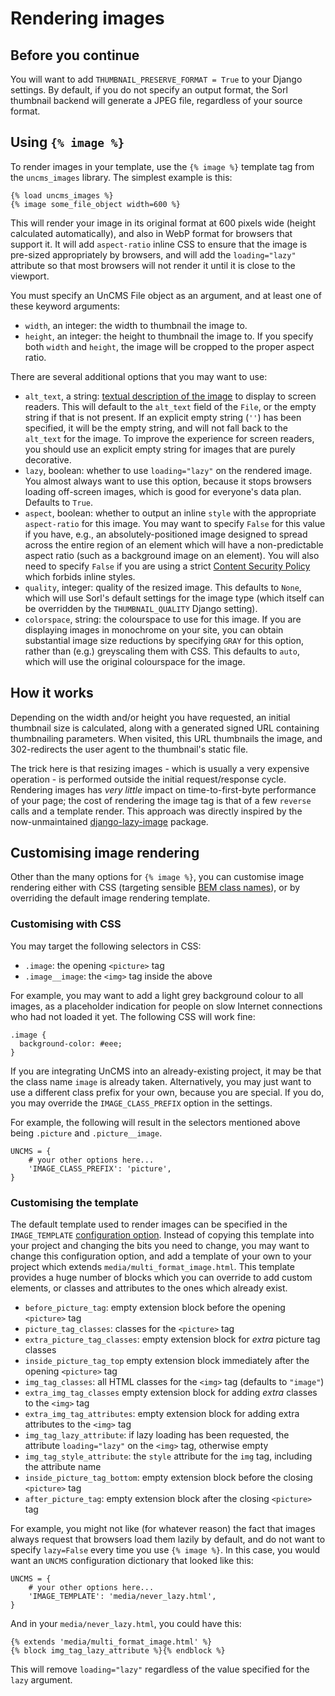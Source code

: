 # Rendering images

## Before you continue

You will want to add `THUMBNAIL_PRESERVE_FORMAT = True` to your Django settings.
By default, if you do not specify an output format, the Sorl thumbnail backend will generate a JPEG file,
regardless of your source format.

## Using `{% image %}`

To render images in your template, use the `{% image %}` template tag from the `uncms_images` library.
The simplest example is this:

```
{% load uncms_images %}
{% image some_file_object width=600 %}
```
This will render your image in its original format at 600 pixels wide (height calculated automatically),
and also in WebP format for browsers that support it.
It will add `aspect-ratio` inline CSS to ensure that the image is pre-sized appropriately by browsers,
and will add the `loading="lazy"` attribute so that most browsers will not render it until it is close to the viewport.

You must specify an UnCMS File object as an argument, and at least one of these keyword arguments:

* `width`, an integer:
the width to thumbnail the image to.
* `height`, an integer:
the height to thumbnail the image to.
If you specify both `width` and `height`, the image will be cropped to the proper aspect ratio.

There are several additional options that you may want to use:

* `alt_text`, a string:
[textual description of the image](https://www.deque.com/blog/great-alt-text-introduction/) to display to screen readers.
This will default to the `alt_text` field of the `File`, or the empty string if that is not present.
If an explicit empty string (`''`) has been specified, it will be the empty string, and will not fall back to the `alt_text` for the image.
To improve the experience for screen readers, you should use an explicit empty string for images that are purely decorative.
* `lazy`, boolean:
whether to use `loading="lazy"` on the rendered image.
You almost always want to use this option,
because it stops browsers loading off-screen images,
which is good for everyone's data plan.
Defaults to `True`.
* `aspect`, boolean:
whether to output an inline `style` with the appropriate `aspect-ratio` for this image.
You may want to specify `False` for this value if you have, e.g., an absolutely-positioned image designed to spread across the entire region of an element which will have a non-predictable aspect ratio
(such as a background image on an element).
You will also need to specify `False` if you are using a strict [Content Security Policy](https://developer.mozilla.org/en-US/docs/Web/HTTP/CSP) which forbids inline styles.
* `quality`, integer:
quality of the resized image.
This defaults to `None`, which will use Sorl's default settings for the image type
(which itself can be overridden by the `THUMBNAIL_QUALITY` Django setting).
* `colorspace`, string:
the colourspace to use for this image.
If you are displaying images in monochrome on your site,
you can obtain substantial image size reductions by specifying `GRAY` for this option,
rather than (e.g.) greyscaling them with CSS.
This defaults to `auto`, which will use the original colourspace for the image.

## How it works

Depending on the width and/or height you have requested,
an initial thumbnail size is calculated, along with a generated signed URL containing thumbnailing parameters.
When visited, this URL thumbnails the image, and 302-redirects the user agent to the thumbnail's static file.

The trick here is that resizing images - which is usually a very expensive operation - is performed outside the initial request/response cycle.
Rendering images has _very little_ impact on time-to-first-byte performance of your page;
the cost of rendering the image tag is that of a few `reverse` calls and a template render.
This approach was directly inspired by the now-unmaintained [django-lazy-image](https://github.com/dan-gamble/django-lazy-image) package.

## Customising image rendering

Other than the many options for `{% image %}`,
you can customise image rendering either with CSS
(targeting sensible [BEM class names](https://getbem.com/naming/)),
or by overriding the default image rendering template.

### Customising with CSS

You may target the following selectors in CSS:

* `.image`: the opening `<picture>` tag
* `.image__image`: the `<img>` tag inside the above

For example, you may want to add a light grey background colour to all images,
as a placeholder indication for people on slow Internet connections who had not loaded it yet.
The following CSS will work fine:

```
.image {
  background-color: #eee;
}
```

If you are integrating UnCMS into an already-existing project,
it may be that the class name `image` is already taken.
Alternatively, you may just want to use a different class prefix for your own, because you are special.
If you do, you may override the `IMAGE_CLASS_PREFIX` option in the settings.

For example, the following will result in the selectors mentioned above being `.picture` and `.picture__image`.

```
UNCMS = {
    # your other options here...
    'IMAGE_CLASS_PREFIX': 'picture',
}
```

### Customising the template

The default template used to render images can be specified in the `IMAGE_TEMPLATE` [configuration option](configuration.md).
Instead of copying this template into your project and changing the bits you need to change,
you may want to change this configuration option,
and add a template of your own to your project which extends `media/multi_format_image.html`.
This template provides a huge number of blocks which you can override to add custom elements,
or classes and attributes to the ones which already exist.

* `before_picture_tag`: empty extension block before the opening `<picture>` tag
* `picture_tag_classes`: classes for the `<picture>` tag
* `extra_picture_tag_classes`: empty extension block for _extra_ picture tag classes
* `inside_picture_tag_top` empty extension block immediately after the opening `<picture>` tag
* `img_tag_classes`: all HTML classes for the `<img>` tag (defaults to `"image"`)
* `extra_img_tag_classes` empty extension block for adding _extra_ classes to the `<img>` tag
* `extra_img_tag_attributes`: empty extension block for adding extra attributes to the `<img>` tag
* `img_tag_lazy_attribute`: if lazy loading has been requested, the attribute `loading="lazy"` on the `<img>` tag, otherwise empty
* `img_tag_style_attribute`: the `style` attribute for the `img` tag, including the attribute name
* `inside_picture_tag_bottom`: empty extension block before the closing `<picture>` tag
* `after_picture_tag`: empty extension block after the closing `<picture>` tag

For example, you might not like (for whatever reason) the fact that images always request that browsers load them lazily by default,
and do not want to specify `lazy=False` every time you use `{% image %}`.
In this case, you would want an `UNCMS` configuration dictionary that looked like this:

```
UNCMS = {
    # your other options here...
    'IMAGE_TEMPLATE': 'media/never_lazy.html',
}
```

And in your `media/never_lazy.html`, you could have this:

```
{% extends 'media/multi_format_image.html' %}
{% block img_tag_lazy_attribute %}{% endblock %}
```

This will remove `loading="lazy"` regardless of the value specified for the `lazy` argument.
